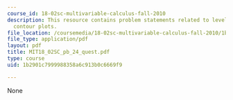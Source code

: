 ```yaml
---
course_id: 18-02sc-multivariable-calculus-fall-2010
description: This resource contains problem statements related to level curves and
  contour plots.
file_location: /coursemedia/18-02sc-multivariable-calculus-fall-2010/1b2901c7999988358a6c913b0c6669f9_MIT18_02SC_pb_24_quest.pdf
file_type: application/pdf
layout: pdf
title: MIT18_02SC_pb_24_quest.pdf
type: course
uid: 1b2901c7999988358a6c913b0c6669f9

---
```

None
